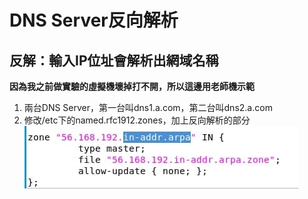 # DNS Server反向解析

## 反解：輸入IP位址會解析出網域名稱

**因為我之前做實驗的虛擬機壞掉打不開，所以這邊用老師機示範**

1. 兩台DNS Server，第一台叫dns1.a.com，第二台叫dns2.a.com
2. 修改/etc下的named.rfc1912.zones，加上反向解析的部分
![image](https://github.com/fairy042026/109-linux-/blob/main/0317%E4%B8%8A%E8%AA%B2%E5%85%A7%E5%AE%B9/photo_2021-03-17_10-06-03.jpg)
